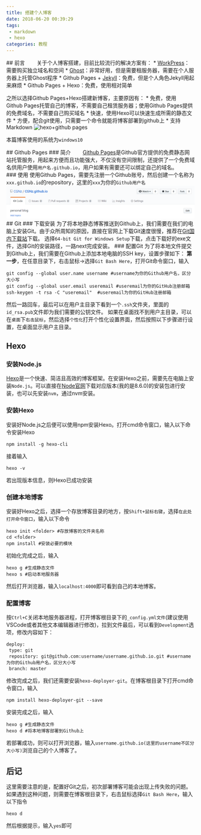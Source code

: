 ```yaml
---
title: 搭建个人博客
date: 2018-06-20 00:39:29
tags: 
 - markdown
 - hexo 
categories: 教程
---
```

## 前言
&emsp;&emsp;关于个人博客搭建，目前比较流行的解决方案有：
* [WorkPress](https://zh-cn.wordpress.com/com-vs-org/?sgmt=gb&utm_source=adwords&utm_campaign=G_Search_Brand_Desktop_CN_zh-cn_x_x&utm_medium=cpc&keyword=wordpress&creative=199333013205&campaignid=686689633&adgroupid=33762481125&matchtype=e&device=c&network=g&targetid=aud-309211669636:kwd-313411415&locationid=9061364&gclid=Cj0KCQiAp8fSBRCUARIsABPL6JbuS6JioXKkmDC0zgI2uSyq-1z6UBQX9VIpo3y1F44j0WizDtbz7rcaAhmcEALw_wcB)：需要购买独立域名和空间
* [Ghost](http://www.ghostchina.com/)：非常好用，但是需要租服务器，需要在个人服务器上托管Ghost程序
* Github Pages + [Jekyll](http://jekyllcn.com/)：免费，但是个人角色Jekyll用起来麻烦
* Github Pages + Hexo：免费，使用相对简单

之所以选择Github Pages+Hexo搭建新博客，主要原因有：
* 免费，使用Github Pages托管自己的博客，不需要自己租赁服务器；使用Github Pages提供的免费域名，不需要自己购买域名
* 快速，使用Hexo可以快速生成所需的静态文件
* 方便，配合git使用，只需要一个命令就能将博客部署到github上
* 支持Markdown
![hexo+github pages](http://ozy7xtk79.bkt.clouddn.com/hexo_github.png)

本篇博客使用的系统为`windows10`

## Github Pages
### 简介
&emsp;&emsp;[Github Pages](https://pages.github.com/)是Github官方提供的免费静态网站托管服务，用起来方便而且功能强大，不仅没有空间限制，还提供了一个免费域名供用户使用`用户名.github.io`，用户如果有需要还可以绑定自己的域名。
### 使用
使用Github Pages，需要先注册一个Github账号，然后创建一个名称为`xxx.github.io`的repository，这里的`xxx`为你的`Github用户名`
![CGNz.github.io](https://github.com/CGNz/blogimage/raw/master/blogimage1.png)
## Git
### 下载安装
为了将本地静态博客推送到Github上，我们需要在我们的电脑上安装Git。由于众所周知的原因，直接在官网上下载Git速度很慢，推荐在[Git国内下载站](https://github.com/AsanCai/git-for-win)下载。
选择`64-bit Git for Windows Setup`下载，点击下载好的exe文件，选择Git的安装路径，一路next完成安装。
### 配置Git
为了将本地文件提交到Github上，我们需要在Github上添加本地电脑的SSH key，设置步骤如下：
__第一步__，在任意目录下，右击鼠标->选择`Git Bash Here`，打开Git命令窗口，输入
```
git config --global user.name username #username为你的Github用户名，区分大小写
git config --global user.email useremail #useremail为你的GitHub注册邮箱
ssh-keygen -t rsa -C "useremail"  #useremail为你的GitHub注册邮箱
```
然后一路回车，最后可以在用户主目录下看到一个`.ssh`文件夹，里面的`id_rsa.pub`文件即为我们需要的公钥文件。
如果在桌面找不到用户主目录，可以在`桌面`下`右击鼠标`，然后选择`个性化`打开个性化设置界面，然后按照以下步骤进行设置，在桌面显示用户主目录。


## Hexo

### 安装Node.js

[Hexo](https://hexo.io/zh-cn/docs/index.html)是一个快速、简洁且高效的博客框架。在安装Hexo之前，需要先在电脑上安装`Node.js`。可以直接在[Node官网](https://nodejs.org/zh-cn/download/releases/)下载对应版本(我的是8.6.0)的安装包进行安装，也可以先安装`nvm`，通过nvm安装。

### 安装Hexo

安装好Node.js之后便可以使用npm安装Hexo。打开cmd命令窗口，输入以下命令安装Hexo  
```
npm install -g hexo-cli 
```
接着输入 
```
hexo -v  
```
若出现版本信息，则Hexo已成功安装

### 创建本地博客

安装好Hexo之后，选择一个存放博客目录的地方，按`Shift+鼠标右键`，选择`在此处打开命令窗口`，输入以下命令  
```
hexo init <folder> #存放博客的文件夹名称
cd <folder> 
npm install #安装必要的模块   
```
初始化完成之后，输入  
```
hexo g #生成静态文件 
hexo s #启动本地服务器 
```
然后打开浏览器，输入`localhost:4000`即可看到自己的本地博客。

### 配置博客

按`Ctrl+C`关闭本地服务器进程，打开博客根目录下的`_config.yml文件`(建议使用VSCode或者其他文本编辑器进行修改)，拉到文件最后，可以看到`Development`选项，修改内容如下：  
```
deploy:  
 type: git 
 repository: git@github.com:username/username.github.io.git #username为你的Github用户名，区分大小写  
 branch: master 
```
修改完成之后，我们还需要安装`hexo-deployer-git`。在博客根目录下打开cmd命令窗口，输入  
```
npm install hexo-deployer-git --save  
```
安装完成之后，输入  
```
hexo g #生成静态文件 
hexo d #将本地博客部署到Github上  
```
若部署成功，则可以打开浏览器，输入`username.github.io(这里的username不区分大小写)`浏览自己的个人博客了。

## 后记

这里需要注意的是，配置好Git之后，初次部署博客可能会出现上传失败的问题。如果遇到这种问题，则需要在博客根目录下，右击鼠标选择`Git Bash Here`，输入以下指令  
```
hexo d  
```
然后根据提示，输入`yes`即可